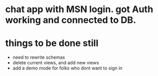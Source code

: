 # chat app with MSN login. got Auth working and connected to DB.
# things to be done still
  - need to rewrite schemas
  - delete current views, and add new views
  - add a demo mode for folks who dont want to sign in
  
